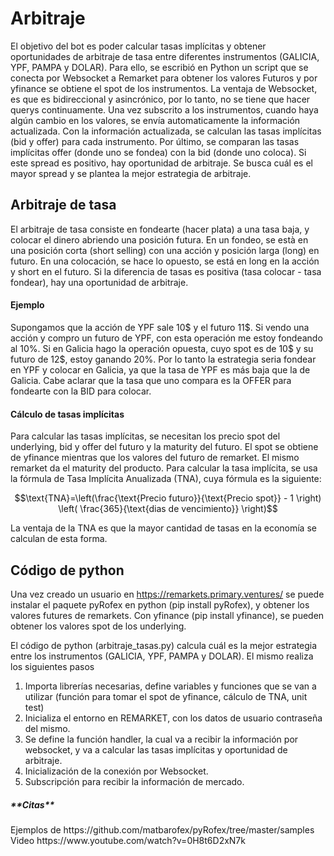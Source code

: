 
<h1 align="left"> Arbitraje </h1>
El objetivo del bot es poder calcular tasas implícitas y obtener oportunidades de arbitraje de tasa entre diferentes instrumentos (GALICIA, YPF, PAMPA y DOLAR). Para ello, se escribió en Python un script que se conecta por Websocket a Remarket para obtener los valores Futuros y por yfinance se obtiene el spot de los instrumentos. La ventaja de Websocket, es que es bidireccional y asincrónico, por lo tanto, no se tiene que hacer querys continuamente. Una vez subscrito a los instrumentos, cuando haya algún cambio en los valores, se envía automaticamente la información actualizada. Con la información actualizada, se calculan las tasas implícitas (bid y offer) para cada instrumento. Por último, se comparan las tasas implícitas offer (donde uno se fondea) con la bid (donde uno coloca). Si este spread es positivo, hay oportunidad de arbitraje. Se busca cuál es el mayor spread y se plantea la mejor estrategia de arbitraje.


<h2 align="left"> Arbitraje de tasa </h2>
El arbitraje de tasa consiste en fondearte (hacer plata) a una tasa baja, y colocar el dinero abriendo una posición futura. En un fondeo, se està en una posición corta (short selling) con una acción y posición larga (long) en futuro. En una colocación, se hace lo opuesto, se está en long en la acción y short en el futuro. Si la diferencia de tasas es positiva (tasa colocar - tasa fondear), hay una oportunidad de arbitraje.


<h4 align="left"> Ejemplo </h4>
Supongamos que la acción de YPF sale 10$ y el futuro 11$. Si vendo una acción y compro un futuro de YPF, con esta operación me estoy fondeando al 10%.
Si en Galicia hago la operación opuesta, cuyo spot es de 10$ y su futuro de 12$, estoy ganando 20%. Por lo tanto la estrategia seria fondear en YPF y colocar en Galicia, ya que la tasa de YPF es más baja que la de Galicia. Cabe aclarar que la tasa que uno compara es la OFFER para fondearte con la BID para colocar.


<h4 align="left"> Cálculo de tasas implícitas </h4>
Para calcular las tasas implícitas, se necesitan los precio spot del underlying, bid y offer del futuro y la maturity del futuro. El spot se obtiene de yfinance mientras que los valores del futuro de remarket. El mismo remarket da el maturity del producto. Para calcular la tasa implícita, se usa la fórmula de Tasa Implícita Anualizada (TNA), cuya fórmula es la siguiente: 

$$\text{TNA}=\left(\frac{\text{Precio futuro}}{\text{Precio spot}} - 1 \right) \left( \frac{365}{\text{dias de vencimiento}} \right)$$

La ventaja de la TNA es que la mayor cantidad de tasas en la economía se calculan de esta forma.


<h2 align="left"> Código de python </h2>

Una vez creado un usuario en https://remarkets.primary.ventures/ se puede instalar el paquete pyRofex en python (pip install pyRofex), y obtener los valores futures de remarkets. Con yfinance (pip install yfinance), se pueden obtener los valores spot de los underlying.

El código de python (arbitraje_tasas.py) calcula cuál es la mejor estrategia entre los instrumentos (GALICIA, YPF, PAMPA y DOLAR). El mismo realiza los siguientes pasos

1. Importa librerías necesarias, define variables y funciones que se van a utilizar (función para tomar el spot de yfinance, cálculo de TNA, unit test)
2. Inicializa el entorno en REMARKET, con los datos de usuario contraseña del mismo.
3. Se define la función handler, la cual va a recibir la información por websocket, y va a calcular las tasas implícitas y oportunidad de arbitraje.
4. Inicialización de la conexión por Websocket.
5. Subscripción para recibir la información de mercado.



<h5 align="left"> **Citas** </h5>
Ejemplos de https://github.com/matbarofex/pyRofex/tree/master/samples
Video https://www.youtube.com/watch?v=0H8t6D2xN7k




